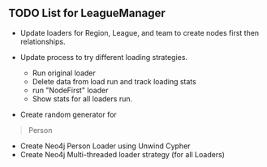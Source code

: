 ## TODO List for LeagueManager

* Update loaders for Region, League, and team to create nodes first then relationships.
* Update process to try different loading strategies.
  * Run original loader
  * Delete data from load run and track loading stats
  * run "NodeFirst" loader
  * Show stats for all loaders run.
   
* Create random generator for

> Person

* Create Neo4j Person Loader using Unwind Cypher
* Create Neo4j Multi-threaded loader strategy (for all Loaders)
